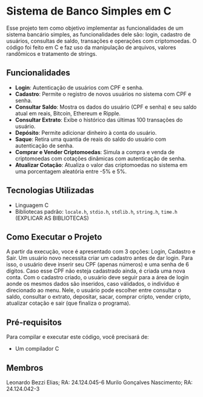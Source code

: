 # Sistema de Banco Simples em C

Esse projeto tem como objetivo implementar as funcionalidades de um sistema bancário simples, as funcionalidades dele são: login, cadastro de usuários, consultas de saldo, transações e operações com criptomoedas. O código foi feito em C e faz uso da manipulação de arquivos, valores randômicos e tratamento de strings.

## Funcionalidades

- **Login**: Autenticação de usuários com CPF e senha.
- **Cadastro**: Permite o registro de novos usuários no sistema com CPF e senha.
- **Consultar Saldo**: Mostra os dados do usuário (CPF e senha) e seu saldo atual em reais, Bitcoin, Ethereum e Ripple.
- **Consultar Extrato**: Exibe o histórico das últimas 100 transações do usuário.
- **Depósito**: Permite adicionar dinheiro à conta do usuário.
- **Saque**: Retira uma quantia de reais do saldo do usuário com autenticação de senha.
- **Comprar e Vender Criptomoedas**: Simula a compra e venda de criptomoedas com cotações dinâmicas com autenticação de senha.
- **Atualizar Cotação**: Atualiza o valor das criptomoedas no sistema em uma porcentagem aleatória entre -5% e 5%.

## Tecnologias Utilizadas

- Linguagem C
- Bibliotecas padrão: `locale.h`, `stdio.h`, `stdlib.h`, `string.h`, `time.h` (EXPLICAR AS BIBLIOTECAS)

## Como Executar o Projeto

A partir da execução, voce é apresentado com 3 opções: Login, Cadastro e Sair. Um usuário novo necessita criar um cadastro antes de dar login. Para isso, o usuário deve inserir seu CPF (apenas números) e uma senha de 6 dígitos. Caso esse CPF não esteja cadastrado ainda, é criada uma nova conta. Com o cadastro criado, o usuário deve seguir para a área de login aonde os mesmos dados são inseridos, caso válidados, o indivíduo é direcionado ao menu. Nele, o usuário pode escolher entre consultar o saldo, consultar o extrato, depositar, sacar, comprar cripto, vender cripto, atualizar cotação e sair (que finaliza o programa).

## Pré-requisitos
Para compilar e executar este código, você precisará de:
- Um compilador C

## Membros

Leonardo Bezzi Elias; RA: 24.124.045-6
Murilo Gonçalves Nascimento; RA: 24.124.042-3
